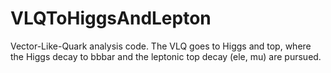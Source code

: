 VLQToHiggsAndLepton
===================

Vector-Like-Quark analysis code. The VLQ goes to Higgs and top, where the Higgs decay to bbbar and the leptonic top decay (ele, mu) are pursued. 

